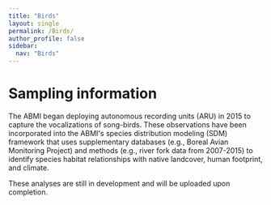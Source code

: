 ```yaml
---
title: "Birds"
layout: single
permalink: /Birds/
author_profile: false
sidebar:
  nav: "Birds"
---
```


<h1>Sampling information</h1>

The ABMI began deploying autonomous recording units (ARU) in 2015 to capture the vocalizations of song-birds. These observations have been incorporated into the ABMI's species distribution modeling (SDM) framework that uses supplementary databases (e.g., Boreal Avian Monitoring Project) and methods (e.g., river fork data from 2007-2015) to identify species habitat relationships with native landcover, human footprint, and climate.

These analyses are still in development and will be uploaded upon completion.
